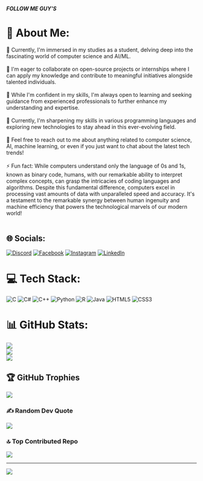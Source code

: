 <h5>FOLLOW ME GUY'S</h5>

# 💫 About Me:
🔭 Currently, I'm immersed in my studies as a student, delving deep into the fascinating world of computer science and AI/ML.<br><br>👯 I'm eager to collaborate on open-source projects or internships where I can apply my knowledge and contribute to meaningful initiatives alongside talented individuals.<br><br>🤝 While I'm confident in my skills, I'm always open to learning and seeking guidance from experienced professionals to further enhance my understanding and expertise.<br><br>🌱 Currently, I'm sharpening my skills in various programming languages and exploring new technologies to stay ahead in this ever-evolving field.<br><br>💬 Feel free to reach out to me about anything related to computer science, AI, machine learning, or even if you just want to chat about the latest tech trends!<br><br>⚡ Fun fact: While computers understand only the language of 0s and 1s, known as binary code, humans, with our remarkable ability to interpret complex concepts, can grasp the intricacies of coding languages and algorithms. Despite this fundamental difference, computers excel in processing vast amounts of data with unparalleled speed and accuracy. It's a testament to the remarkable synergy between human ingenuity and machine efficiency that powers the technological marvels of our modern world!<br><br>


## 🌐 Socials:
[![Discord](https://img.shields.io/badge/Discord-%237289DA.svg?logo=discord&logoColor=white)](https://discord.gg/debayan_myself) [![Facebook](https://img.shields.io/badge/Facebook-%231877F2.svg?logo=Facebook&logoColor=white)](https://facebook.com/debayan.ghosh.9484) [![Instagram](https://img.shields.io/badge/Instagram-%23E4405F.svg?logo=Instagram&logoColor=white)](https://instagram.com/debayan_myself) [![LinkedIn](https://img.shields.io/badge/LinkedIn-%230077B5.svg?logo=linkedin&logoColor=white)](https://linkedin.com/in/myself-debayan-ghosh) 

# 💻 Tech Stack:
![C](https://img.shields.io/badge/c-%2300599C.svg?style=for-the-badge&logo=c&logoColor=white) ![C#](https://img.shields.io/badge/c%23-%23239120.svg?style=for-the-badge&logo=csharp&logoColor=white) ![C++](https://img.shields.io/badge/c++-%2300599C.svg?style=for-the-badge&logo=c%2B%2B&logoColor=white) ![Python](https://img.shields.io/badge/python-3670A0?style=for-the-badge&logo=python&logoColor=ffdd54) ![R](https://img.shields.io/badge/r-%23276DC3.svg?style=for-the-badge&logo=r&logoColor=white) ![Java](https://img.shields.io/badge/java-%23ED8B00.svg?style=for-the-badge&logo=openjdk&logoColor=white) ![HTML5](https://img.shields.io/badge/html5-%23E34F26.svg?style=for-the-badge&logo=html5&logoColor=white) ![CSS3](https://img.shields.io/badge/css3-%231572B6.svg?style=for-the-badge&logo=css3&logoColor=white)
# 📊 GitHub Stats:
![](https://github-readme-stats.vercel.app/api?username=debayan-ghosh2005&theme=blue-green&hide_border=false&include_all_commits=true&count_private=false)<br/>
![](https://github-readme-streak-stats.herokuapp.com/?user=debayan-ghosh2005&theme=blue-green&hide_border=false)<br/>
![](https://github-readme-stats.vercel.app/api/top-langs/?username=debayan-ghosh2005&theme=blue-green&hide_border=false&include_all_commits=true&count_private=false&layout=compact)

## 🏆 GitHub Trophies
![](https://github-profile-trophy.vercel.app/?username=debayan-ghosh2005&theme=dracula&no-frame=false&no-bg=false&margin-w=4)

### ✍️ Random Dev Quote
![](https://quotes-github-readme.vercel.app/api?type=vetical&theme=radical)

### 🔝 Top Contributed Repo
![](https://github-contributor-stats.vercel.app/api?username=debayan-ghosh2005&limit=5&theme=matrix&combine_all_yearly_contributions=true)


---
[![](https://visitcount.itsvg.in/api?id=debayan-ghosh2005&icon=5&color=4)](https://visitcount.itsvg.in)

